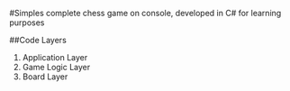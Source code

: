 #Simples complete chess game on console, developed in C# for learning purposes

##Code Layers 
1. Application Layer
2. Game Logic Layer
3. Board Layer
